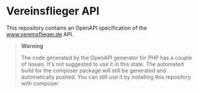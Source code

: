 # Vereinsflieger API

This repository contains an OpenAPI specification of the www.vereinsflieger.de API.

> **Warning**
> 
> The code generated by the OpenAPI generator for PHP has a couple of issues. It's not suggested to use it in this state.
> The automated build for the composer package will still be generated and automatically pushed. You can still use it by installing this 
repository with composer.
